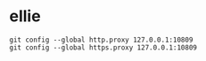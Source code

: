 # ellie

```shell
git config --global http.proxy 127.0.0.1:10809
git config --global https.proxy 127.0.0.1:10809
```